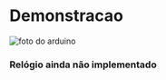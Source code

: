 # Demonstracao


![foto do arduino](https://github.com/habdig7oficial/relogio-binario/blob/main/docs/exmplo.jpg)

### Relógio ainda não implementado